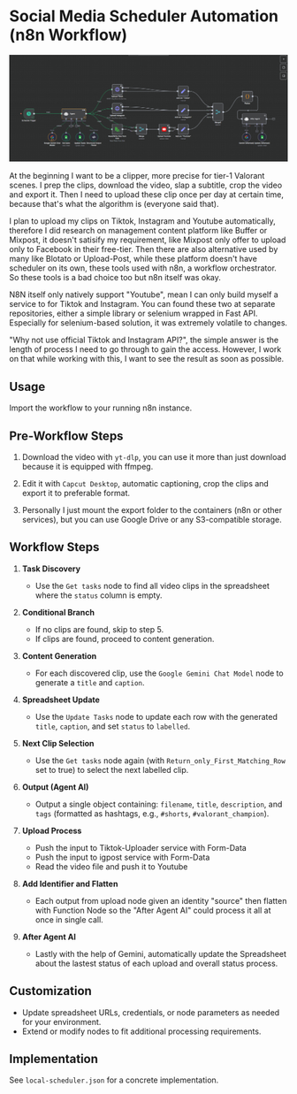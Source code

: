 # Social Media Scheduler Automation (n8n Workflow)

![Workflow Overview](image.png)


At the beginning I want to be a clipper, more precise for tier-1 Valorant scenes. I prep the clips, download the video, slap a subtitle, crop the video and export it. Then I need to upload these clip once per day at certain time, because that's what the algorithm is (everyone said that).

I plan to upload my clips on Tiktok, Instagram and Youtube automatically, therefore I did research on management content platform like Buffer or Mixpost, it doesn't satisify my requirement, like Mixpost only offer to upload only to Facebook in their free-tier. Then there are also alternative used by many like Blotato or Upload-Post, while these platform doesn't have scheduler on its own, these tools used with n8n, a workflow orchestrator. So these tools is a bad choice too but n8n itself was okay.

N8N itself only natively support "Youtube", mean I can only build myself a service to for Tiktok and Instagram. You can found these two at separate repositories, either a simple library or selenium wrapped in Fast API. Especially for selenium-based solution, it was extremely volatile to changes.

"Why not use official Tiktok and Instagram API?", the simple answer is the length of process I need to go through to gain the access. However, I work on that while working with this, I want to see the result as soon as possible.

## Usage

Import the workflow to your running n8n instance.

## Pre-Workflow Steps

1. Download the video with `yt-dlp`, you can use it more than just download because it is equipped with ffmpeg.

2. Edit it with `Capcut Desktop`, automatic captioning, crop the clips and export it to preferable format. 

3. Personally I just mount the export folder to the containers (n8n or other services), but you can use Google Drive or any S3-compatible storage.

## Workflow Steps

1. **Task Discovery**
   - Use the `Get tasks` node to find all video clips in the spreadsheet where the `status` column is empty.

2. **Conditional Branch**
   - If no clips are found, skip to step 5.
   - If clips are found, proceed to content generation.

3. **Content Generation**
   - For each discovered clip, use the `Google Gemini Chat Model` node to generate a `title` and `caption`.

4. **Spreadsheet Update**
   - Use the `Update Tasks` node to update each row with the generated `title`, `caption`, and set `status` to `labelled`.

5. **Next Clip Selection**
   - Use the `Get tasks` node again (with `Return_only_First_Matching_Row` set to true) to select the next labelled clip.

6. **Output (Agent AI)**
   - Output a single object containing: `filename`, `title`, `description`, and `tags` (formatted as hashtags, e.g., `#shorts`, `#valorant_champion`).

7. **Upload Process**
    - Push the input to Tiktok-Uploader service with Form-Data
    - Push the input to igpost service with Form-Data
    - Read the video file and push it to Youtube

8. **Add Identifier and Flatten**
    - Each output from upload node given an identity "source" then flatten with Function Node so the "After Agent AI" could process it all at once in single call.

9. **After Agent AI**
    - Lastly with the help of Gemini, automatically update the Spreadsheet about the lastest status of each upload and overall status process.

## Customization

- Update spreadsheet URLs, credentials, or node parameters as needed for your environment.
- Extend or modify nodes to fit additional processing requirements.

## Implementation

See `local-scheduler.json` for a concrete implementation.
